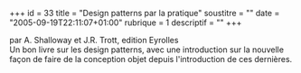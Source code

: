 +++
id = 33
title = "Design patterns par la pratique"
soustitre = ""
date = "2005-09-19T22:11:07+01:00"
rubrique = 1
descriptif = ""
+++

<div class="chapo">par A. Shalloway et J.R. Trott, edition Eyrolles</div>
Un bon livre sur les design patterns, avec une introduction sur la nouvelle façon de faire de la conception objet depuis l'introduction de ces dernières.